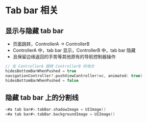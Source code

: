 # Tab bar 相关

## 显示与隐藏 tab bar

- 页面跳转，ControllerA -> ControllerB
- ControllerA 中，tab bar 显示，ControllerB 中，tab bar 隐藏
- 且保留边缘返回的手势等其他原有的导航控制器操作

```swift
// 在 ControllerA 跳转 ControllerB 的地方
hidesBottomBarWhenPushed = true
navigationController?.pushViewController(vc, animated: true)
hidesBottomBarWhenPushed = false
```

## 隐藏 tab bar 上的分割线

```swift
<#a tab bar#>.tabBar.shadowImage = UIImage()
<#a tab bar#>.tabBar.backgroundImage = UIImage()
```

